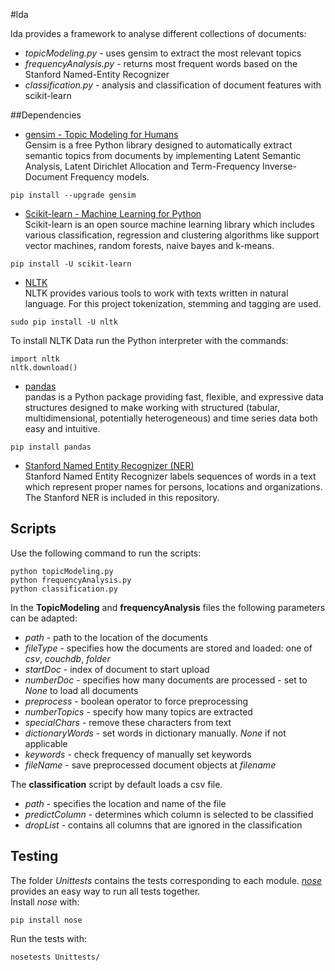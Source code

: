#lda

lda provides a framework to analyse different collections of documents:
 * *topicModeling.py* - uses gensim to extract the most relevant topics
 * *frequencyAnalysis.py* - returns most frequent words based on the Stanford Named-Entity Recognizer
 * *classification.py* - analysis and classification of document features with scikit-learn
 
##Dependencies

* [gensim - Topic Modeling for Humans](https://radimrehurek.com/gensim/install.html) <br />
Gensim is a free Python library designed to automatically extract semantic topics from documents by implementing Latent Semantic Analysis, Latent Dirichlet Allocation and Term-Frequency Inverse-Document Frequency models.
```
pip install --upgrade gensim
```
* [Scikit-learn - Machine Learning for Python](http://scikit-learn.org/stable/install.html) <br />
Scikit-learn is an open source machine learning library which includes various classification, regression and clustering algorithms like support vector machines, random forests, naive bayes and k-means.
```
pip install -U scikit-learn
```
* [NLTK](http://www.nltk.org/install.html) <br />
NLTK provides various tools to work with texts written in natural language. For this project tokenization, stemming and tagging are used.
```
sudo pip install -U nltk
``` 

To install NLTK Data run the Python interpreter with the commands:
```
import nltk
nltk.download()
```
* [pandas](http://pandas.pydata.org/pandas-docs/stable/install.html) <br />
pandas is a Python package providing fast, flexible, and expressive data structures designed to make working with structured (tabular, multidimensional, potentially heterogeneous) and time series data both easy and intuitive.
```
pip install pandas
```
* [Stanford Named Entity Recognizer (NER)](http://nlp.stanford.edu/software/CRF-NER.shtml) <br />
Stanford Named Entity Recognizer labels sequences of words in a text which represent proper names for persons, locations and organizations. The Stanford NER is included in this repository.


## Scripts
Use the following command to run the scripts:
```
python topicModeling.py
python frequencyAnalysis.py
python classification.py
```
In the **TopicModeling** and **frequencyAnalysis** files the following parameters can be adapted:
* *path* - path to the location of the documents
* *fileType* - specifies how the documents are stored and loaded: one of *csv*, *couchdb*, *folder* 
* *startDoc* - index of document to start upload
* *numberDoc* - specifies how many documents are processed - set to *None* to load all documents
* *preprocess* - boolean operator to force preprocessing
* *numberTopics* - specify how many topics are extracted
* *specialChars* - remove these characters from text
* *dictionaryWords* - set words in dictionary manually. *None* if not applicable
* *keywords* - check frequency of manually set keywords 
* *fileName* - save preprocessed document objects at *filename*

The **classification** script by default loads a csv file.
* *path* - specifies the location and name of the file
* *predictColumn* - determines which column is selected to be classified
* *dropList* - contains all columns that are ignored in the classification


## Testing
The folder *Unittests* contains the tests corresponding to each module. [*nose*](http://nose.readthedocs.org/) provides an easy way to run all tests together. <br  />
Install *nose* with:
```
pip install nose
```
Run the tests with:
```
nosetests Unittests/
```
